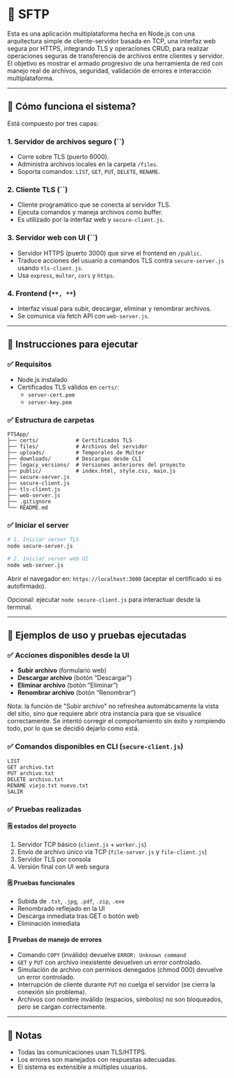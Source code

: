 # 📘 SFTP

Esta es una aplicación multiplataforma hecha en Node.js con una arquitectura simple de cliente-servidor basada en TCP, una interfaz web segura por HTTPS, integrando TLS y operaciones CRUD, para realizar operaciones seguras de transferencia de archivos entre clientes y servidor.
El objetivo es mostrar el armado progresivo de una herramienta de red con manejo real de archivos, seguridad, validación de errores e interacción multiplataforma.

---

## 🔵 Cómo funciona el sistema?

Está compuesto por tres capas:

### 1. **Servidor de archivos seguro (**``**)**

- Corre sobre TLS (puerto 6000).
- Administra archivos locales en la carpeta `/files`.
- Soporta comandos: `LIST`, `GET`, `PUT`, `DELETE`, `RENAME`.

### 2. **Cliente TLS (**``**)**

- Cliente programático que se conecta al servidor TLS.
- Ejecuta comandos y maneja archivos como buffer.
- Es utilizado por la interfaz web y `secure-client.js`.

### 3. **Servidor web con UI (**``**)**

- Servidor HTTPS (puerto 3000) que sirve el frontend en `/public`.
- Traduce acciones del usuario a comandos TLS contra `secure-server.js` usando `tls-client.js`.
- Usa `express`, `multer`, `cors` y `https`.

### 4. **Frontend (**``**, **``**)**

- Interfaz visual para subir, descargar, eliminar y renombrar archivos.
- Se comunica vía fetch API con `web-server.js`.

---

## 🔵 Instrucciones para ejecutar

### ✅ Requisitos

- Node.js instalado
- Certificados TLS válidos en `certs/`:
  - `server-cert.pem`
  - `server-key.pem`

### ✅ Estructura de carpetas

```
FTSApp/
├── certs/            # Certificados TLS
├── files/            # Archivos del servidor
├── uploads/          # Temporales de Multer
├── downloads/        # Descargas desde CLI
├── legacy_versions/  # Versiones anteriores del proyecto
├── public/           # index.html, style.css, main.js
├── secure-server.js
├── secure-client.js
├── tls-client.js
├── web-server.js
├── .gitignore
└── README.md
```

### ✅ Iniciar el server

```bash
# 1. Iniciar server TLS
node secure-server.js

# 2. Iniciar server web UI
node web-server.js
```

Abrir el navegador en: `https://localhost:3000` (aceptar el certificado si es autofirmado).

Opcional: ejecutar `node secure-client.js` para interactuar desde la terminal.

---

## 🔵 Ejemplos de uso y pruebas ejecutadas

### ✅ Acciones disponibles desde la UI

- **Subir archivo** (formulario web)
- **Descargar archivo** (botón “Descargar”)
- **Eliminar archivo** (botón “Eliminar”)
- **Renombrar archivo** (botón “Renombrar”)

Nota: la función de "Subir archivo" no refreshea automáticamente la vista del sitio, sino que requiere abrir otra instancia para que se visualice correctamente. Se intentó corregir el comportamiento sin éxito y rompiendo todo, por lo que se decidió dejarlo como está.

### ✅ Comandos disponibles en CLI (`secure-client.js`)

```
LIST
GET archivo.txt
PUT archivo.txt
DELETE archivo.txt
RENAME viejo.txt nuevo.txt
SALIR
```

### ✅ Pruebas realizadas

#### 🗒️ estados del proyecto

1. Servidor TCP básico (`client.js` + `worker.js`)
2. Envío de archivo único vía TCP (`file-server.js` y `file-client.js`)
3. Servidor TLS por consola
4. Versión final con UI web segura

#### 🗒️ Pruebas funcionales

- Subida de `.txt`, `.jpg`, `.pdf`, `.zip`, `.exe`
- Renombrado reflejado en la UI
- Descarga inmediata tras GET o botón web
- Eliminación inmediata

#### 🧾 Pruebas de manejo de errores

- Comando `COPY` (inválido) devuelve `ERROR: Unknown command`
- `GET` y `PUT` con archivo inexistente devuelven un error controlado.
- Simulación de archivo con permisos denegados (chmod 000) devuelve un error controlado.
- Interrupción de cliente durante `PUT` no cuelga el servidor (se cierra la conexión sin problema).
- Archivos con nombre inválido (espacios, símbolos) no son bloqueados, pero se cargan correctamente.

---

## 📌 Notas

- Todas las comunicaciones usan TLS/HTTPS.
- Los errores son manejados con respuestas adecuadas.
- El sistema es extensible a múltiples usuarios.

